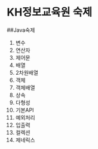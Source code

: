 # KH정보교육원 숙제

##Java숙제
1. 변수
2. 연산자
3. 제어문
4. 배열
5. 2차원배열
6. 객체
7. 객체배열
8. 상속
9. 다형성
10. 기본API
11. 예외처리
12. 입출력
13. 컬렉션
14. 제네릭스

